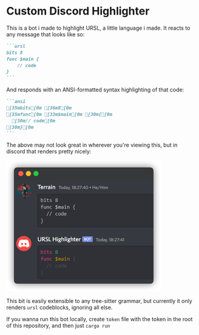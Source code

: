 # Custom Discord Highlighter

This is a bot i made to highlight URSL, a little language i made. It reacts to any message that looks like so:

````md
```ursl
bits 8
func $main {
    // code
}
```
````

And responds with an ANSI-formatted syntax highlighting of that code:

````md
```ansi
[35mbits[0m [36m8[0m
[35mfunc[0m [33m$main[0m [30m{[0m
  [30m// code[0m
[30m}[0m
```
````

The above may not look great in wherever you're viewing this, but in discord that renders pretty nicely:

![The above code, rendered in discord](example.png)

This bit is easily extensible to any tree-sitter grammar, but currently it only renders ``ursl`` codeblocks, ignoring all else.

If you wanna run this bot locally, create ``token`` file with the token in the root of this repository, and then just ``cargo run``